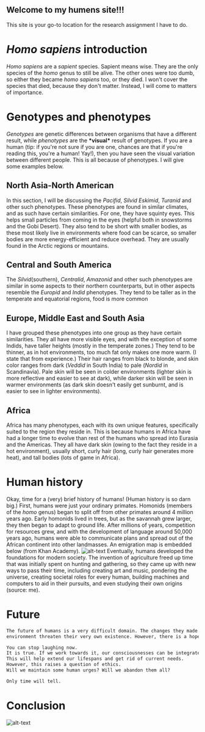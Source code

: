 ## Welcome to my humens site!!!

This site is your go-to location for the research assignment I have to do.
# _Homo sapiens_ introduction
_Homo sapiens_ are a _sapient_ species. Sapient means wise. They are the only species of the _homo_ genus to still be alive. The other ones were too dumb, so either they became _homo sapiens_ too, or they died. I won't cover the species that died, because they don't matter. Instead, I will come to matters of importance.
# Genotypes and phenotypes
_Genotypes_ are genetic differences between organisms that have a different result, while _phenotypes_ are the **\*visual\*** result of genotypes.
If you are a human (tip: if you're not sure if you are one, chances are that if you're reading this, you're a human! Yay!), then you have seen the visual variation between different people. This is all because of phenotypes. I will give some examples below.
## North Asia-North American
In this section, I will be discussing the _Pacifid_, _Silvid_ _Eskimid_, _Turanid_ and other such phenotypes.
These phenotypes are found in similar climates, and as such have certain similarities.
For one, they have squinty eyes. This helps small particles from coming in the eyes (helpful both in snowstorms and the Gobi Desert). They also tend to be short with smaller bodies, as these most likely live in environments where food can be scarce, so smaller bodies are more energy-efficient and reduce overhead. They are usually found in the Arctic regions or mountains.
## Central and South America
The _Silvid_(southern), _Centralid_, _Amazonid_ and other such phenotypes are similar in some aspects to their northern counterparts, but in other aspects resemble the _Europid_ and _Indid_ phenotypes. They tend to be taller as in the temperate and equatorial regions, food is more common
## Europe, Middle East and South Asia
I have grouped these phenotypes into one group as they have certain similarities. They all have more visible eyes, and with the exception of some Indids, have taller heights (mostly in the temperate zones.) They tend to be thinner, as in hot environments, too much fat only makes one more warm. (I state that from experience.) Their hair ranges from black to blonde, and skin color ranges from dark (_Veddid_ in South India) to pale (_Nordid_ in Scandinavia). Pale skin will be seen in colder environments (lighter skin is more reflective and easier to see at dark), while darker skin will be seen in warmer environments (as dark skin doesn't easily get sunburnt, and is easier to see in lighter environments).
## Africa
Africa has many phenotypes, each with its own unique features, specifically suited to the region they reside in. This is because humans in Africa have had a longer time to evolve than rest of the humans who spread into Eurasia and the Americas. They all have dark skin (owing to the fact they reside in a hot environment), usually short, curly hair (long, curly hair generates more heat), and tall bodies (lots of game in Africa).

# Human history
Okay, time for a (very) brief history of humans! (Human history is so darn big.)
First, humans were just your ordinary primates. Homonids (members of the _homo_ genus) began to split off from other primates around 4 million years ago. Early homonids lived in trees, but as the savannah grew larger, they then began to adapt to ground life. After millions of years, competition for resources grew, and with the development of language around 50,000 years ago, humans were able to communicate plans and spread out of the African continent into other landmasses. An emigration map is embedded below (from Khan Academy).
![alt-text](https://cdn.kastatic.org/ka-perseus-images/a0d4706bce10c7dfafd929e757aa7b6b70a059a6.png "A map of human emigration.")
Eventually, humans developed the foundations for modern society. The invention of agriculture freed up time that was initially spent on hunting and gathering, so they came up with new ways to pass their time, including creating art and music, pondering the universe, creating societal roles for every human, building machines and computers to aid in their pursuits, and even studying their own origins (source: me).
# Future
```markdown
The future of humans is a very difficult domain. The changes they made to the 
environment threaten their very own existence. However, there is a hope. Computers.

You can stop laughing now.
It is true. If we work towards it, our consciousnesses can be integrated into computers.
This will help extend our lifespans and get rid of current needs.
However, this raises a question of ethics.
Will we maintain some human urges? Will we abandon them all?

Only time will tell.
```
# Conclusion
![alt-text](https://imgs.xkcd.com/comics/thesis_defense.png "MY RESULTS ARE A SIGNIFICANT IMPROVEMENT ON THE STATE OF THE AAAAAAAAAAAART")
